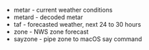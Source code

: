 - metar - current weather conditions
- metard - decoded metar 
- taf - forecasted weather, next 24 to 30 hours
- zone - NWS zone forecast
- sayzone - pipe zone to macOS say command


